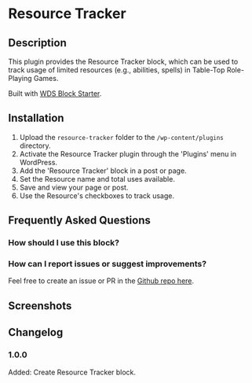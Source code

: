 # Resource Tracker #

## Description ##
This plugin provides the Resource Tracker block, which can be used to track usage of limited resources (e.g., abilities, spells) in Table-Top Role-Playing Games.

Built with [WDS Block Starter](https://github.com/WebDevStudios/wds-block-starter).

## Installation ##

1. Upload the `resource-tracker` folder to the `/wp-content/plugins` directory.
2. Activate the Resource Tracker plugin through the 'Plugins' menu in WordPress.
3. Add the 'Resource Tracker' block in a post or page.
4. Set the Resource name and total uses available.
5. Save and view your page or post.
6. Use the Resource's checkboxes to track usage.

## Frequently Asked Questions ##

### How should I use this block? ###

### How can I report issues or suggest improvements? ###
Feel free to create an issue or PR in the [Github repo here](https://github.com/ravewebdev/resource-tracker).

## Screenshots ##

## Changelog ##

### 1.0.0 ###
Added: Create Resource Tracker block.
